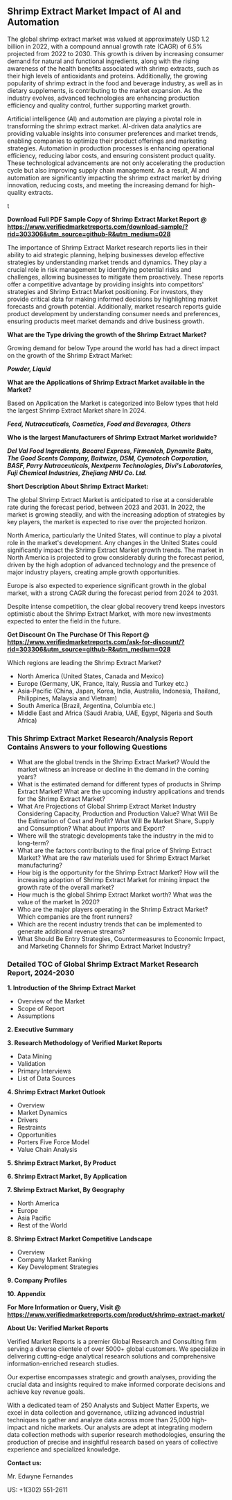 <h2>Shrimp Extract Market Impact of AI and Automation</h2><p>The global shrimp extract market was valued at approximately USD 1.2 billion in 2022, with a compound annual growth rate (CAGR) of 6.5% projected from 2022 to 2030. This growth is driven by increasing consumer demand for natural and functional ingredients, along with the rising awareness of the health benefits associated with shrimp extracts, such as their high levels of antioxidants and proteins. Additionally, the growing popularity of shrimp extract in the food and beverage industry, as well as in dietary supplements, is contributing to the market expansion. As the industry evolves, advanced technologies are enhancing production efficiency and quality control, further supporting market growth.</p><p>Artificial intelligence (AI) and automation are playing a pivotal role in transforming the shrimp extract market. AI-driven data analytics are providing valuable insights into consumer preferences and market trends, enabling companies to optimize their product offerings and marketing strategies. Automation in production processes is enhancing operational efficiency, reducing labor costs, and ensuring consistent product quality. These technological advancements are not only accelerating the production cycle but also improving supply chain management. As a result, AI and automation are significantly impacting the shrimp extract market by driving innovation, reducing costs, and meeting the increasing demand for high-quality extracts.</p>t</p><p id="" class=""><strong>Download Full PDF Sample Copy of Shrimp Extract Market Report @ <a href="https://www.verifiedmarketreports.com/download-sample/?rid=303306&utm_source=github-R&utm_medium=028" target="_blank">https://www.verifiedmarketreports.com/download-sample/?rid=303306&utm_source=github-R&utm_medium=028</a></strong></p><p>The importance of&nbsp;Shrimp Extract Market research reports lies in their ability to aid strategic planning, helping businesses develop effective strategies by understanding market trends and dynamics. They play a crucial role in risk management by identifying potential risks and challenges, allowing businesses to mitigate them proactively. These reports offer a competitive advantage by providing insights into competitors' strategies and Shrimp Extract Market positioning. For investors, they provide critical data for making informed decisions by highlighting market forecasts and growth potential. Additionally, market research reports guide product development by understanding consumer needs and preferences, ensuring products meet market demands and drive business growth.</p><p><strong>What are the&nbsp;Type driving the growth of the Shrimp Extract Market?</strong></p><p id="" class="">Growing demand for below Type around the world has had a direct impact on the growth of the Shrimp Extract Market:</p><em><strong>Powder, Liquid</strong></em></p><strong>What are the&nbsp;Applications&nbsp;of Shrimp Extract Market available in the Market?</strong></p><p id="" class="">Based on Application the Market is categorized into Below types that held the largest Shrimp Extract Market share In 2024.</p><em><strong>Feed, Nutraceuticals, Cosmetics, Food and Beverages, Others</strong></em></p><strong>Who is the largest Manufacturers of Shrimp Extract Market worldwide?</strong></p><p><em><strong>Del Val Food Ingredients, Bacarel Express, Firmenich, Dynamite Baits, The Good Scents Company, Baitwize, DSM, Cyanotech Corporation, BASF, Parry Nutraceuticals, Nextperm Technologies, Divi's Laboratories, Fuji Chemical Industries, Zhejiang NHU Co. Ltd.</strong></em></p><p id="" class=""><strong>Short Description About Shrimp Extract Market:</strong></p><p>The global Shrimp Extract Market is anticipated to rise at a considerable rate during the forecast period, between 2023 and 2031. In 2022, the market is growing steadily, and with the increasing adoption of strategies by key players, the market is expected to rise over the projected horizon.</p><p>North America, particularly the United States, will continue to play a pivotal role in the market's development. Any changes in the United States could significantly impact the Shrimp Extract Market growth trends. The market in North America is projected to grow considerably during the forecast period, driven by the high adoption of advanced technology and the presence of major industry players, creating ample growth opportunities.</p><p>Europe is also expected to experience significant growth in the global market, with a strong CAGR during the forecast period from 2024 to 2031.</p><p>Despite intense competition, the clear global recovery trend keeps investors optimistic about the Shrimp Extract Market, with more new investments expected to enter the field in the future.</p><p id="" class=""><strong>Get Discount On The Purchase Of This Report @ <a href="https://www.verifiedmarketreports.com/ask-for-discount/?rid=303306&utm_source=github-R&utm_medium=028" target="_blank">https://www.verifiedmarketreports.com/ask-for-discount/?rid=303306&utm_source=github-R&utm_medium=028</a></strong></p>Which regions are leading the Shrimp Extract Market?</p><ul><li>North America (United States, Canada and Mexico)</li><li>Europe (Germany, UK, France, Italy, Russia and Turkey etc.)</li><li>Asia-Pacific (China, Japan, Korea, India, Australia, Indonesia, Thailand, Philippines, Malaysia and Vietnam)</li><li>South America (Brazil, Argentina, Columbia etc.)</li><li>Middle East and Africa (Saudi Arabia, UAE, Egypt, Nigeria and South Africa)</li></ul><h3 id="" class="">This Shrimp Extract Market Research/Analysis Report Contains Answers to your following Questions</h3><ul><li>What are the global trends in the Shrimp Extract Market? Would the market witness an increase or decline in the demand in the coming years?</li><li>What is the estimated demand for different types of products in Shrimp Extract Market? What are the upcoming industry applications and trends for the Shrimp Extract Market?</li><li>What Are Projections of Global Shrimp Extract Market Industry Considering Capacity, Production and Production Value? What Will Be the Estimation of Cost and Profit? What Will Be Market Share, Supply and Consumption? What about imports and Export?</li><li>Where will the strategic developments take the industry in the mid to long-term?</li><li>What are the factors contributing to the final price of Shrimp Extract Market? What are the raw materials used for Shrimp Extract Market manufacturing?</li><li>How big is the opportunity for the Shrimp Extract Market? How will the increasing adoption of Shrimp Extract Market for mining impact the growth rate of the overall market?</li><li>How much is the global Shrimp Extract Market worth? What was the value of the market In 2020?</li><li>Who are the major players operating in the Shrimp Extract Market? Which companies are the front runners?</li><li>Which are the recent industry trends that can be implemented to generate additional revenue streams?</li><li>What Should Be Entry Strategies, Countermeasures to Economic Impact, and Marketing Channels for Shrimp Extract Market Industry?</li></ul><h3 id="" class="">Detailed TOC of Global Shrimp Extract Market Research Report, 2024-2030</h3><p id="" class=""><strong>1. Introduction of the Shrimp Extract Market</strong></p><ul><li>Overview of the Market</li><li>Scope of Report</li><li>Assumptions</li></ul><p id="" class=""><strong>2. Executive Summary</strong></p><p id="" class=""><strong>3. Research Methodology of Verified Market Reports</strong></p><ul><li>Data Mining</li><li>Validation</li><li>Primary Interviews</li><li>List of Data Sources</li></ul><p id="" class=""><strong>4. Shrimp Extract Market Outlook</strong></p><ul><li>Overview</li><li>Market Dynamics</li><li>Drivers</li><li>Restraints</li><li>Opportunities</li><li>Porters Five Force Model</li><li>Value Chain Analysis</li></ul><p id="" class=""><strong>5. Shrimp Extract Market, By Product</strong></p><p id="" class=""><strong>6. Shrimp Extract Market, By Application</strong></p><p id="" class=""><strong>7. Shrimp Extract Market, By Geography</strong></p><ul><li>North America</li><li>Europe</li><li>Asia Pacific</li><li>Rest of the World</li></ul><p id="" class=""><strong>8. Shrimp Extract Market Competitive Landscape</strong></p><ul><li>Overview</li><li>Company Market Ranking</li><li>Key Development Strategies</li></ul><p id="" class=""><strong>9. Company Profiles</strong></p><p id="" class=""><strong>10. Appendix</strong></p><p id="" class=""><strong>For More Information or Query, Visit @ <a href="https://www.verifiedmarketreports.com/product/shrimp-extract-market/" target="_blank">https://www.verifiedmarketreports.com/product/shrimp-extract-market/</a></strong></p><p id="" class=""><strong>About Us: Verified Market Reports</strong></p><p id="" class="">Verified Market Reports is a premier Global Research and Consulting firm serving a diverse clientele of over 5000+ global customers. We specialize in delivering cutting-edge analytical research solutions and comprehensive information-enriched research studies.</p><p id="" class="">Our expertise encompasses strategic and growth analyses, providing the crucial data and insights required to make informed corporate decisions and achieve key revenue goals.</p><p id="" class="">With a dedicated team of 250 Analysts and Subject Matter Experts, we excel in data collection and governance, utilizing advanced industrial techniques to gather and analyze data across more than 25,000 high-impact and niche markets. Our analysts are adept at integrating modern data collection methods with superior research methodologies, ensuring the production of precise and insightful research based on years of collective experience and specialized knowledge.</p><p id="" class=""><strong>Contact us:</strong></p><p id="" class="">Mr. Edwyne Fernandes</p><p id="" class="">US: +1(302) 551-2611</p>